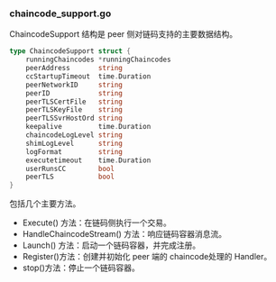 ### chaincode_support.go

ChaincodeSupport 结构是 peer 侧对链码支持的主要数据结构。

```go
type ChaincodeSupport struct {
	runningChaincodes *runningChaincodes
	peerAddress       string
	ccStartupTimeout  time.Duration
	peerNetworkID     string
	peerID            string
	peerTLSCertFile   string
	peerTLSKeyFile    string
	peerTLSSvrHostOrd string
	keepalive         time.Duration
	chaincodeLogLevel string
	shimLogLevel      string
	logFormat         string
	executetimeout    time.Duration
	userRunsCC        bool
	peerTLS           bool
}
```

包括几个主要方法。

* Execute() 方法：在链码侧执行一个交易。
* HandleChaincodeStream() 方法：响应链码容器消息流。
* Launch() 方法：启动一个链码容器，并完成注册。
* Register()方法：创建并初始化 peer 端的 chaincode处理的 Handler。
* stop()方法：停止一个链码容器。